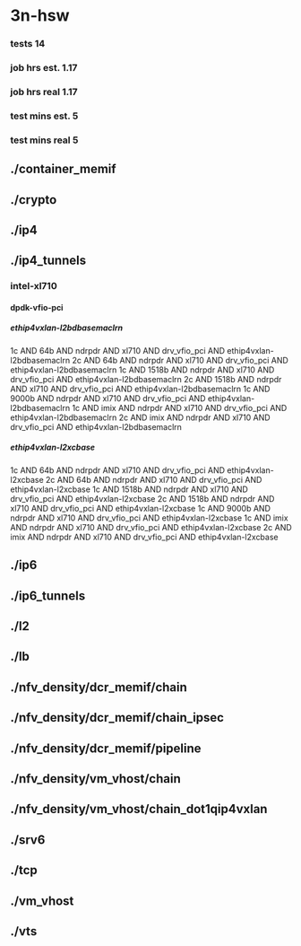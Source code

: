 # 3n-hsw
### tests 14
### job hrs est. 1.17
### job hrs real 1.17
### test mins est. 5
### test mins real 5
## ./container_memif
## ./crypto
## ./ip4
## ./ip4_tunnels
### intel-xl710
#### dpdk-vfio-pci
##### ethip4vxlan-l2bdbasemaclrn
1c AND 64b AND ndrpdr AND xl710 AND drv_vfio_pci AND ethip4vxlan-l2bdbasemaclrn
2c AND 64b AND ndrpdr AND xl710 AND drv_vfio_pci AND ethip4vxlan-l2bdbasemaclrn
1c AND 1518b AND ndrpdr AND xl710 AND drv_vfio_pci AND ethip4vxlan-l2bdbasemaclrn
2c AND 1518b AND ndrpdr AND xl710 AND drv_vfio_pci AND ethip4vxlan-l2bdbasemaclrn
1c AND 9000b AND ndrpdr AND xl710 AND drv_vfio_pci AND ethip4vxlan-l2bdbasemaclrn
1c AND imix AND ndrpdr AND xl710 AND drv_vfio_pci AND ethip4vxlan-l2bdbasemaclrn
2c AND imix AND ndrpdr AND xl710 AND drv_vfio_pci AND ethip4vxlan-l2bdbasemaclrn
##### ethip4vxlan-l2xcbase
1c AND 64b AND ndrpdr AND xl710 AND drv_vfio_pci AND ethip4vxlan-l2xcbase
2c AND 64b AND ndrpdr AND xl710 AND drv_vfio_pci AND ethip4vxlan-l2xcbase
1c AND 1518b AND ndrpdr AND xl710 AND drv_vfio_pci AND ethip4vxlan-l2xcbase
2c AND 1518b AND ndrpdr AND xl710 AND drv_vfio_pci AND ethip4vxlan-l2xcbase
1c AND 9000b AND ndrpdr AND xl710 AND drv_vfio_pci AND ethip4vxlan-l2xcbase
1c AND imix AND ndrpdr AND xl710 AND drv_vfio_pci AND ethip4vxlan-l2xcbase
2c AND imix AND ndrpdr AND xl710 AND drv_vfio_pci AND ethip4vxlan-l2xcbase
## ./ip6
## ./ip6_tunnels
## ./l2
## ./lb
## ./nfv_density/dcr_memif/chain
## ./nfv_density/dcr_memif/chain_ipsec
## ./nfv_density/dcr_memif/pipeline
## ./nfv_density/vm_vhost/chain
## ./nfv_density/vm_vhost/chain_dot1qip4vxlan
## ./srv6
## ./tcp
## ./vm_vhost
## ./vts
